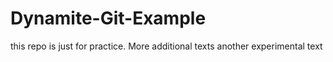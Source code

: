 # Dynamite-Git-Example
this repo is just for practice. More additional texts
another experimental text
